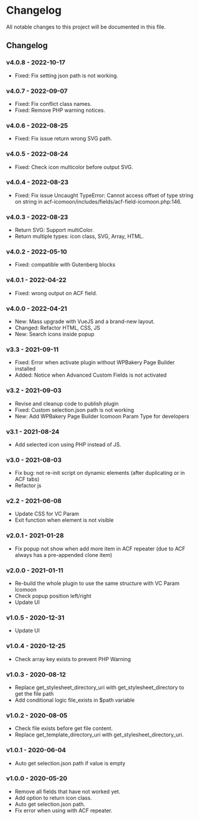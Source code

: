 # Changelog

All notable changes to this project will be documented in this file.

## Changelog

### v4.0.8 - 2022-10-17

- Fixed: Fix setting json path is not working.

### v4.0.7 - 2022-09-07

- Fixed: Fix conflict class names.
- Fixed: Remove PHP warning notices.

### v4.0.6 - 2022-08-25

- Fixed: Fix issue return wrong SVG path.

### v4.0.5 - 2022-08-24

- Fixed: Check icon multicolor before output SVG.

### v4.0.4 - 2022-08-23

- Fixed: Fix issue Uncaught TypeError: Cannot access offset of type string on string in
  acf-icomoon/includes/fields/acf-field-icomoon.php:146.

### v4.0.3 - 2022-08-23

- Return SVG: Support multiColor.
- Return multiple types: icon class, SVG, Array, HTML.

### v4.0.2 - 2022-05-10

- Fixed: compatible with Gutenberg blocks

### v4.0.1 - 2022-04-22

- Fixed: wrong output on ACF field.

### v4.0.0 - 2022-04-21

- New: Mass upgrade with VueJS and a brand-new layout.
- Changed: Refactor HTML, CSS, JS
- New: Search icons inside popup

### v3.3 - 2021-09-11

- Fixed: Error when activate plugin without WPBakery Page Builder installed
- Added: Notice when Advanced Custom Fields is not activated

### v3.2 - 2021-09-03

- Revise and cleanup code to publish plugin
- Fixed: Custom selection.json path is not working
- New: Add WPBakery Page Builder Icomoon Param Type for developers

### v3.1 - 2021-08-24

- Add selected icon using PHP instead of JS.

### v3.0 - 2021-08-03

- Fix bug: not re-init script on dynamic elements (after duplicating or in ACF tabs)
- Refactor js

### v2.2 - 2021-06-08

- Update CSS for VC Param
- Exit function when element is not visible

### v2.0.1 - 2021-01-28

- Fix popup not show when add more item in ACF repeater (due to ACF always has a pre-appended clone item)

### v2.0.0 - 2021-01-11

- Re-build the whole plugin to use the same structure with VC Param Icomoon
- Check popup position left/right
- Update UI

### v1.0.5 - 2020-12-31

- Update UI

### v1.0.4 - 2020-12-25

- Check array key exists to prevent PHP Warning

### v1.0.3 - 2020-08-12

- Replace get_stylesheet_directory_uri with get_stylesheet_directory to get the file path
- Add conditional logic file_exists in $path variable

### v1.0.2 - 2020-08-05

- Check file exists before get file content.
- Replace get_template_directory_uri with get_stylesheet_directory_uri.

### v1.0.1 - 2020-06-04

- Auto get selection.json path if value is empty

### v1.0.0 - 2020-05-20

- Remove all fields that have not worked yet.
- Add option to return icon class.
- Auto get selection.json path.
- Fix error when using with ACF repeater.
